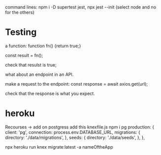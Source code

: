command lines: npm i -D supertest jest, npx jest --init (select node and no for the others)

# Testing 

a function: 
function fn() {return true;}

const result = fn();

check that resulst is true;

what about an endpoint in an API.

make a request to the endpoint: const response = await axios.get(url);

check that the response is what you expect.

# heroku

Recourses -> add on postgress
add this knexfile.js   npm i pg 
  production: {
    client: 'pg',
    connection: process.env.DATABASE_URL,
    migrations: {
      directory: './data/migrations',
    },
    seeds: {
      directory: './data/seeds',
    },
  },

npx heroku run knex migrate:latest -a nameOftheApp

  

 